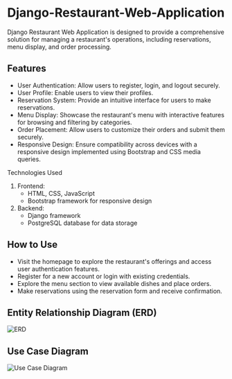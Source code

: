 # Django-Restaurant-Web-Application
Django Restaurant Web Application is designed to provide a comprehensive solution for managing a restaurant's operations, including reservations, menu display, and order processing.

## Features
  - User Authentication: Allow users to register, login, and logout securely.
  - User Profile: Enable users to view their profiles.
  - Reservation System: Provide an intuitive interface for users to make reservations.
  - Menu Display: Showcase the restaurant's menu with interactive features for browsing and filtering by categories.
  - Order Placement: Allow users to customize their orders and submit them securely.
  - Responsive Design: Ensure compatibility across devices with a responsive design implemented using Bootstrap and CSS media queries.
     
Technologies Used
1. Frontend:
   - HTML, CSS, JavaScript
   - Bootstrap framework for responsive design
2. Backend:
   - Django framework
   - PostgreSQL database for data storage
     
## How to Use
  - Visit the homepage to explore the restaurant's offerings and access user authentication features.
  - Register for a new account or login with existing credentials.
  - Explore the menu section to view available dishes and place orders.
  - Make reservations using the reservation form and receive confirmation.

## Entity Relationship Diagram (ERD)
![ERD](https://github.com/Mahmoudgaber114/Django-Restaurant-Web-Application/assets/65420063/58f3e009-9ae6-4420-873c-a87269646dbb)

## Use Case Diagram
![Use Case Diagram](https://github.com/Mahmoudgaber114/Django-Restaurant-Web-Application/assets/65420063/2d27a7a0-3af5-40bd-ac63-190a30f00833)

